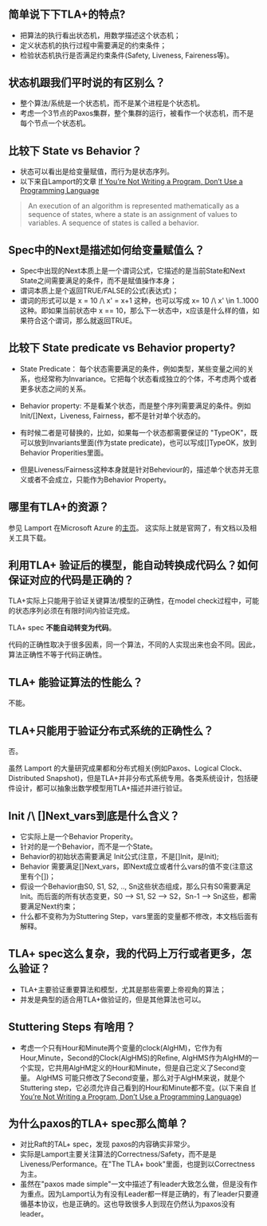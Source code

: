 # 

## 简单说下下TLA+的特点?

- 把算法的执行看出状态机，用数学描述这个状态机；
- 定义状态机的执行过程中需要满足的约束条件；
- 检验状态机执行是否满足约束条件(Safety, Liveness, Faireness等)。

## 状态机跟我们平时说的有区别么？

- 整个算法/系统是一个状态机，而不是某个进程是个状态机。
- 考虑一个3节点的Paxos集群，整个集群的运行，被看作一个状态机，而不是每个节点一个状态机。


## 比较下 State vs Behavior？

- 状态可以看出是给变量赋值，而行为是状态序列。
- 以下来自Lamport的文章 [If You’re Not Writing a Program, Don’t Use a Programming Language](http://bulletin.eatcs.org/index.php/beatcs/article/view/539/532)
> An execution of an algorithm is represented mathematically as a sequence of states, where a state is an assignment of values to variables. A sequence of states is called a behavior. 

## Spec中的Next是描述如何给变量赋值么？
- Spec中出现的Next本质上是一个谓词公式，它描述的是当前State和Next State之间需要满足的条件，而不是赋值操作本身；
- 谓词本质上是个返回TRUE/FALSE的公式(表达式)；
- 谓词的形式可以是 x = 10 /\ x' = x+1 这种，也可以写成 x= 10 /\ x' \in  1..1000 这种。即如果当前状态中 x == 10，那么下一状态中，x应该是什么样的值，如果符合这个谓词，那么就返回TRUE。


## 比较下 State predicate vs Behavior property?
- State Predicate： 每个状态需要满足的条件，例如类型，某些变量之间的关系，也经常称为Invariance。它把每个状态看成独立的个体，不考虑两个或者更多状态之间的关系。

- Behavior property: 不是看某个状态，而是整个序列需要满足的条件。例如Init/\[]Next，Liveness, Fairness，都不是针对单个状态的。

- 有时候二者是可替换的，比如，如果每一个状态都需要保证的 "TypeOK"，既可以放到Invariants里面(作为state predicate)，也可以写成[]TypeOK，放到 Behavior Properities里面。

- 但是Liveness/Fairness这种本身就是针对Beheviour的，描述单个状态并无意义或者不会成立，只能作为Behavior Property。

## 哪里有TLA+的资源？

参见 Lamport 在Microsoft Azure 的[主页](http://lamport.azurewebsites.net/tla/tla.html)。 这实际上就是官网了，有文档以及相关工具下载。


## 利用TLA+ 验证后的模型，能自动转换成代码么？如何保证对应的代码是正确的？

TLA+实际上只能用于验证关键算法/模型的正确性，在model check过程中，可能的状态序列必须在有限时间内验证完成。

TLA+ spec **不能自动转变为代码**。

代码的正确性取决于很多因素，同一个算法，不同的人实现出来也会不同。因此，算法正确性不等于代码正确性。


## TLA+ 能验证算法的性能么？

不能。



## TLA+只能用于验证分布式系统的正确性么？

否。

虽然 Lamport 的大量研究成果都和分布式相关(例如Paxos、Logical Clock、Distributed Snapshot)，但是TLA+并非分布式系统专用。各类系统设计，包括硬件设计，都可以抽象出数学模型用TLA+描述并进行验证。


## Init /\ []Next_vars到底是什么含义？
- 它实际上是一个Behavior Properity。
- 针对的是一个Behavior，而不是一个State。
- Behavior的初始状态需要满足 Init公式(注意，不是[]Init，是Init);
- Behavior 需要满足[]Next_vars，即Next成立或者什么vars的值不变(注意这里有个[])；
- 假设一个Behavior由S0, S1, S2, .., Sn这些状态组成，那么只有S0需要满足Init。而后面的所有状态变更，S0 --> S1, S2 --> S2，Sn-1 --> Sn这些，都需要满足Next约束；
- 什么都不变称为为Stuttering Step，vars里面的变量都不修改，本文档后面有解释。

## TLA+ spec这么复杂，我的代码上万行或者更多，怎么验证？
- TLA+主要验证重要算法和模型，尤其是那些需要上帝视角的算法；
- 并发是典型的适合用TLA+做验证的，但是其他算法也可以。

## Stuttering Steps 有啥用？

- 考虑一个只有Hour和Minute两个变量的clock(AlgHM)，它作为有Hour,Minute，Second的Clock(AlgHMS)的Refine, AlgHMS作为AlgHM的一个实现，它共用AlgHM定义的Hour和Minute，但是自己定义了Second变量。 AlgHMS 可能只修改了Second变量，那么对于AlgHM来说，就是个Stuttering step，它必须允许自己看到的Hour和Minute都不变。(以下来自 [If You’re Not Writing a Program, Don’t Use a Programming Language](http://bulletin.eatcs.org/index.php/beatcs/article/view/539/532))

## 为什么paxos的TLA+ spec那么简单？

- 对比Raft的TAL+ spec，发现 paxos的内容确实非常少。
- 实际是Lamport主要关注算法的Correctness/Safety，而不是是Liveness/Performance。在"The TLA+ book"里面，也提到以Correctness为主。
- 虽然在"paxos made simple"一文中描述了有leader大致怎么做，但是没有作为重点。因为Lamport认为有没有Leader都一样是正确的，有了leader只要遵循基本协议，也是正确的。这也导致很多人到现在仍然认为paxos没有leader。